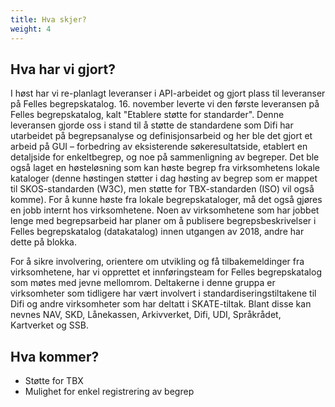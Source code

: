 ```yaml
---
title: Hva skjer?
weight: 4
---
```

## Hva har vi gjort?

I høst har vi re-planlagt leveranser i API-arbeidet og gjort plass til leveranser på Felles begrepskatalog. 16. november leverte vi den første leveransen på Felles begrepskatalog, kalt "Etablere støtte for standarder".  Denne leveransen gjorde oss i stand til å støtte de standardene som Difi har utarbeidet på begrepsanalyse og definisjonsarbeid og her ble det gjort et arbeid på GUI – forbedring av eksisterende søkeresultatside, etablert en detaljside for enkeltbegrep, og noe på sammenligning av begreper. Det ble også laget en høsteløsning som kan høste begrep fra virksomhetens lokale kataloger (denne høstingen støtter i dag høsting av begrep som er mappet til SKOS-standarden (W3C), men støtte for TBX-standarden (ISO) vil også komme). For å kunne høste fra lokale begrepskataloger, må det også gjøres en jobb internt hos virksomhetene. Noen av virksomhetene som har jobbet lenge med begrepsarbeid har planer om å publisere begrepsbeskrivelser i Felles begrepskatalog (datakatalog) innen utgangen av 2018, andre har dette på blokka.

For å sikre involvering, orientere om utvikling og få tilbakemeldinger fra virksomhetene, har vi opprettet et innføringsteam for Felles begrepskatalog som møtes med jevne mellomrom. Deltakerne i denne gruppa er virksomheter som tidligere har vært involvert i standardiseringstiltakene til Difi og andre virksomheter som har deltatt i SKATE-tiltak. Blant disse kan nevnes NAV, SKD, Lånekassen, Arkivverket, Difi, UDI, Språkrådet, Kartverket og SSB.

## Hva kommer?

* Støtte for TBX
* Mulighet for enkel registrering av begrep
